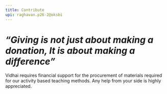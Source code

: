 ```yaml
---
title: Contribute
upi: raghavan.p26-2@oksbi
---
```


# *“Giving is not just about making a donation, It is about making a difference”*
Vidhai requires financial support for the procurement of materials required for our activity based teaching methods. Any help from your side is highly appreciated.
